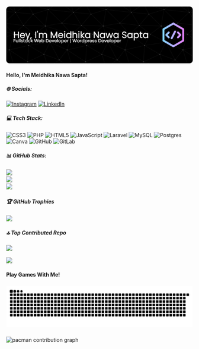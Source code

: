 <!-- ### Hello, I'm Meidhika Nawa Sapta -->

![Meidhika Nawa Sapat](img/header.png)

<!-- 
#### Skills
[![My Skills](https://skillicons.dev/icons?i=html,css,js,php,laravel,mysql,postgresql&theme=light)](https://skillicons.dev)
<img src="https://img.shields.io/badge/HTML5-E34F26?style=for-the-badge&logo=html5&logoColor=white" />
<img src="https://img.shields.io/badge/CSS3-1572B6?style=for-the-badge&logo=css3&logoColor=white" />
<img src="https://img.shields.io/badge/JavaScript-323330?style=for-the-badge&logo=javascript&logoColor=F7DF1E" />
<img src="https://img.shields.io/badge/PHP-777BB4?style=for-the-badge&logo=php&logoColor=white" />
<img src="https://img.shields.io/badge/Laravel-FF2D20?style=for-the-badge&logo=laravel&logoColor=white" />
<img src="https://img.shields.io/badge/MySQL-005C84?style=for-the-badge&logo=mysql&logoColor=white" />
<img src="https://img.shields.io/badge/PostgreSQL-316192?style=for-the-badge&logo=postgresql&logoColor=white" />

#### Connect With Me

![https://instagram.com/nawa_sapta](https://img.shields.io/badge/Instagram-E4405F?style=for-the-badge&logo=instagram&logoColor=white) ![https://www.linkedin.com/in/meidhika-nawa-sapta/](https://img.shields.io/badge/LinkedIn-0077B5?style=for-the-badge&logo=linkedin&logoColor=white)

#### My Github Stats
![Meidhika's Github Stats](https://github-readme-stats.vercel.app/api?username=meidhika&show_icons=true&theme=highcontrast) -->



#### Hello, I'm Meidhika Nawa Sapta!


##### 🌐 Socials:
[![Instagram](https://img.shields.io/badge/Instagram-%23E4405F.svg?logo=Instagram&logoColor=white)](https://instagram.com/nawa_sapta) [![LinkedIn](https://img.shields.io/badge/LinkedIn-%230077B5.svg?logo=linkedin&logoColor=white)](https://linkedin.com/in/meidhika-nawa-sapta) 

##### 💻 Tech Stack:
![CSS3](https://img.shields.io/badge/css3-%231572B6.svg?style=for-the-badge&logo=css3&logoColor=white) ![PHP](https://img.shields.io/badge/php-%23777BB4.svg?style=for-the-badge&logo=php&logoColor=white) ![HTML5](https://img.shields.io/badge/html5-%23E34F26.svg?style=for-the-badge&logo=html5&logoColor=white) ![JavaScript](https://img.shields.io/badge/javascript-%23323330.svg?style=for-the-badge&logo=javascript&logoColor=%23F7DF1E) ![Laravel](https://img.shields.io/badge/laravel-%23FF2D20.svg?style=for-the-badge&logo=laravel&logoColor=white) ![MySQL](https://img.shields.io/badge/mysql-4479A1.svg?style=for-the-badge&logo=mysql&logoColor=white) ![Postgres](https://img.shields.io/badge/postgres-%23316192.svg?style=for-the-badge&logo=postgresql&logoColor=white) ![Canva](https://img.shields.io/badge/Canva-%2300C4CC.svg?style=for-the-badge&logo=Canva&logoColor=white) ![GitHub](https://img.shields.io/badge/github-%23121011.svg?style=for-the-badge&logo=github&logoColor=white) ![GitLab](https://img.shields.io/badge/gitlab-%23181717.svg?style=for-the-badge&logo=gitlab&logoColor=white)
##### 📊 GitHub Stats:
![](https://github-readme-stats.vercel.app/api?username=meidhika&theme=highcontrast&hide_border=false&include_all_commits=false&count_private=false)<br/>
![](https://nirzak-streak-stats.vercel.app/?user=meidhika&theme=highcontrast&hide_border=false)<br/>
![](https://github-readme-stats.vercel.app/api/top-langs/?username=meidhika&theme=highcontrast&hide_border=false&include_all_commits=false&count_private=false&layout=compact)

##### 🏆 GitHub Trophies
![](https://github-profile-trophy.vercel.app/?username=meidhika&theme=radical&no-frame=false&no-bg=true&margin-w=4)

##### 🔝 Top Contributed Repo
![](https://github-contributor-stats.vercel.app/api?username=meidhika&limit=5&theme=dark&combine_all_yearly_contributions=true)


[![](https://visitcount.itsvg.in/api?id=meidhika&icon=0&color=0)](https://visitcount.itsvg.in)


<h4 align="left">Play Games With Me!</h4>

###

<img src="https://raw.githubusercontent.com/meidhika/meidhika/output/snake.svg" alt="Snake animation" />

###

<picture>
  <source media="(prefers-color-scheme: dark)" srcset="https://raw.githubusercontent.com/meidhika/meidhika/output/pacman-contribution-graph-dark.svg">
  <source media="(prefers-color-scheme: light)" srcset="https://raw.githubusercontent.com/meidhika/meidhika/output/pacman-contribution-graph.svg">
  <img alt="pacman contribution graph" src="https://raw.githubusercontent.com/meidhika/meidhika/output/pacman-contribution-graph.svg">
</picture>

###
